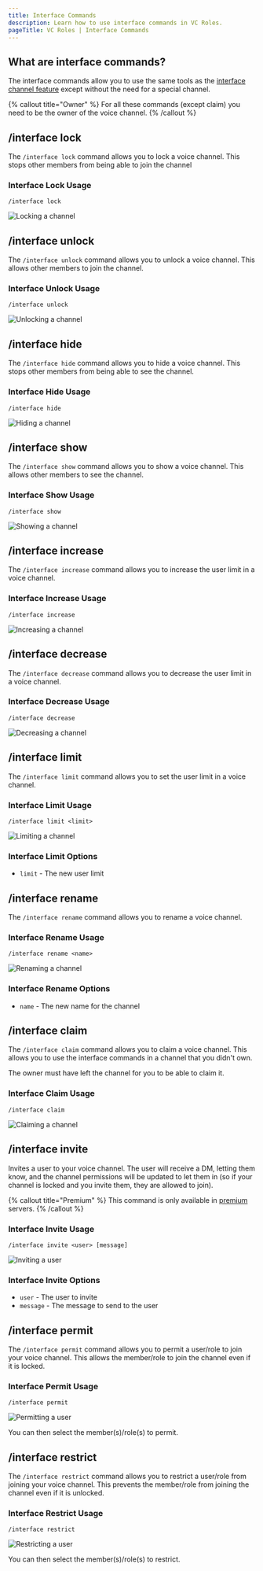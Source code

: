```yaml
---
title: Interface Commands
description: Learn how to use interface commands in VC Roles.
pageTitle: VC Roles | Interface Commands
---
```


## What are interface commands?

The interface commands allow you to use the same tools as the [interface channel feature](/docs/features/voice-channel-generators#what-is-an-interface-channel) except without the need for a special channel.

{% callout title="Owner" %}
For all these commands (except claim) you need to be the owner of the voice channel.
{% /callout %}

## /interface lock

The `/interface lock` command allows you to lock a voice channel. This stops other members from being able to join the channel

### Interface Lock Usage

`/interface lock`

![Locking a channel](/assets/interface-lock-command.png)

## /interface unlock

The `/interface unlock` command allows you to unlock a voice channel. This allows other members to join the channel.

### Interface Unlock Usage

`/interface unlock`

![Unlocking a channel](/assets/interface-unlock-command.png)

## /interface hide

The `/interface hide` command allows you to hide a voice channel. This stops other members from being able to see the channel.

### Interface Hide Usage

`/interface hide`

![Hiding a channel](/assets/interface-hide-command.png)

## /interface show

The `/interface show` command allows you to show a voice channel. This allows other members to see the channel.

### Interface Show Usage

`/interface show`

![Showing a channel](/assets/interface-show-command.png)

## /interface increase

The `/interface increase` command allows you to increase the user limit in a voice channel.

### Interface Increase Usage

`/interface increase`

![Increasing a channel](/assets/interface-increase-command.png)

## /interface decrease

The `/interface decrease` command allows you to decrease the user limit in a voice channel.

### Interface Decrease Usage

`/interface decrease`

![Decreasing a channel](/assets/interface-decrease-command.png)

## /interface limit

The `/interface limit` command allows you to set the user limit in a voice channel.

### Interface Limit Usage

`/interface limit <limit>`

![Limiting a channel](/assets/interface-limit-command.png)

### Interface Limit Options

-   `limit` - The new user limit

## /interface rename

The `/interface rename` command allows you to rename a voice channel.

### Interface Rename Usage

`/interface rename <name>`

![Renaming a channel](/assets/interface-rename-command.png)

### Interface Rename Options

-   `name` - The new name for the channel

## /interface claim

The `/interface claim` command allows you to claim a voice channel. This allows you to use the interface commands in a channel that you didn't own.

The owner must have left the channel for you to be able to claim it.

### Interface Claim Usage

`/interface claim`

![Claiming a channel](/assets/interface-claim-command.png)

## /interface invite

Invites a user to your voice channel. The user will receive a DM, letting them know, and the channel permissions will be updated to let them in (so if your channel is locked and you invite them, they are allowed to join).

{% callout title="Premium" %}
This command is only available in [premium](/pricing) servers.
{% /callout %}

### Interface Invite Usage

`/interface invite <user> [message]`

![Inviting a user](/assets/interface-invite-command.png)

### Interface Invite Options

-   `user` - The user to invite
-   `message` - The message to send to the user

## /interface permit

The `/interface permit` command allows you to permit a user/role to join your voice channel. This allows the member/role to join the channel even if it is locked.

### Interface Permit Usage

`/interface permit`

![Permitting a user](/assets/interface-permit-command.png)

You can then select the member(s)/role(s) to permit.

## /interface restrict

The `/interface restrict` command allows you to restrict a user/role from joining your voice channel. This prevents the member/role from joining the channel even if it is unlocked.

### Interface Restrict Usage

`/interface restrict`

![Restricting a user](/assets/interface-restrict-command.png)

You can then select the member(s)/role(s) to restrict.
